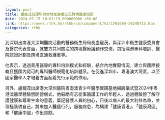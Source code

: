 ```yaml
---
layout: post
title: 盧寵茂訪深圳與當地衞健委交流跨境醫療議題
date: 2024-07-15 18:01:19.000000000 +08:00
link: https://news.rthk.hk/rthk/ch/component/k2/1761684-20240715.htm
categories: rthk
---
```


到深圳出席港大深圳醫院活動的醫務衞生局局長盧寵茂，與深圳市衞生健康委員會及醫院代表會面，就雙方共同關注的跨境醫療議題作交流，包括深港專科培訓、醫院認證計劃及跨境直通救護車等。

他表示，透過善用醫專的專科培訓模式和經驗，結合內地實際情況，建立與國際接軌且獲國內認可的專科醫師規範化培訓體系，在促進深圳巿、粵港澳大灣區，以至國家醫學人才培養方面起着先行示範的作用。

另外，盧寵茂出席港大深圳醫院粵港澳青少年醫學實踐基地揭牌儀式暨2024年粤港澳醫學體驗營開營儀式，他鼓勵有志從事醫護工作的年輕人，透過體驗營了解守護健康和尊重生命的意義，緊記醫護人員的初心，日後以病人的最大利益為重，並積極裝備自己，將來加入醫護行列，服務病患，為構建「健康香港」、「健康灣區」和「健康中國」作出貢獻。
